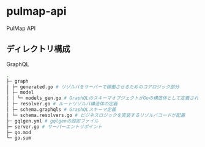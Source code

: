 # pulmap-api

PulMap API

## ディレクトリ構成

GraphQL

```sh
.
├─ graph
│ ├─ generated.go # リゾルバをサーバーで稼働させるためのコアロジック部分
│ ├─ model
│ │ └─ models_gen.go # GraphQLのスキーマオブジェクトがGoの構造体として定義される
│ ├─ resolver.go # ルートリゾルバ構造体の定義
│ ├─ schema.graphqls # GraphQLスキーマ定義
│ └─ schema.resolvers.go # ビジネスロジックを実装するリゾルバコードが配置
├─ gqlgen.yml # gqlgenの設定ファイル
├─ server.go # サーバーエントリポイント
├─ go.mod
└─ go.sum

```
